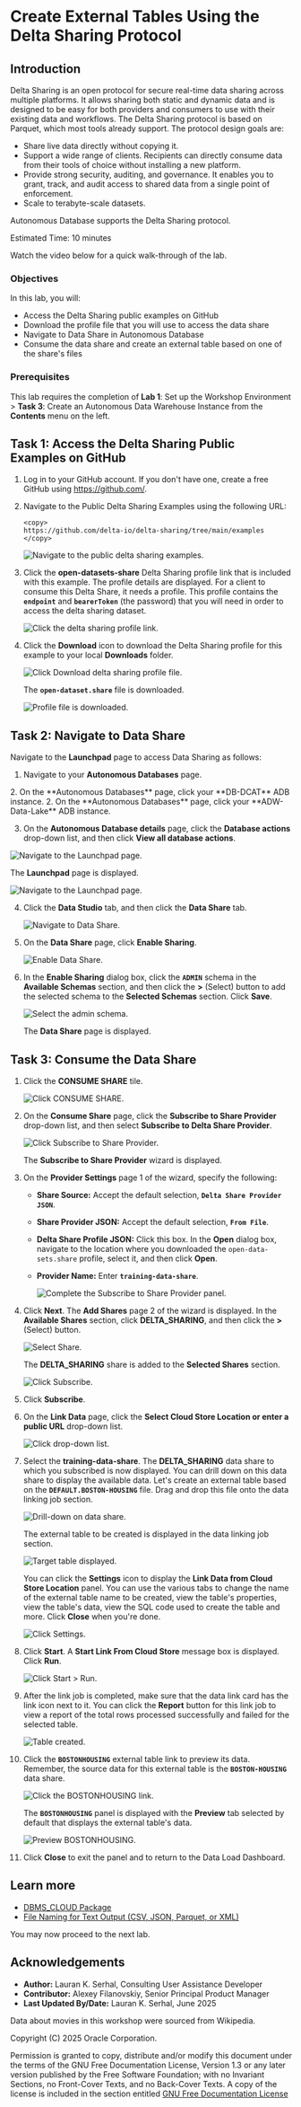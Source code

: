 # Create External Tables Using the Delta Sharing Protocol

## Introduction

Delta Sharing is an open protocol for secure real-time data sharing across multiple platforms. It allows sharing both static and dynamic data and is designed to be easy for both providers and consumers to use with their existing data and workflows. The Delta Sharing protocol is based on Parquet, which most tools already support. The protocol design goals are:

* Share live data directly without copying it.
* Support a wide range of clients. Recipients can directly consume data from their tools of choice without installing a new platform.
* Provide strong security, auditing, and governance. It enables you to grant, track, and audit access to shared data from a single point of enforcement.
* Scale to terabyte-scale datasets.

Autonomous Database supports the Delta Sharing protocol.

Estimated Time: 10 minutes

Watch the video below for a quick walk-through of the lab.
[](youtube:YH7pPGEaxNI)

### Objectives

In this lab, you will:

* Access the Delta Sharing public examples on GitHub
* Download the profile file that you will use to access the data share
* Navigate to Data Share in Autonomous Database
* Consume the data share and create an external table based on one of the share's files

### Prerequisites

This lab requires the completion of **Lab 1**: Set up the Workshop Environment > **Task 3**: Create an Autonomous Data Warehouse Instance from the **Contents** menu on the left.

## Task 1: Access the Delta Sharing Public Examples on GitHub

1. Log in to your GitHub account. If you don't have one, create a free GitHub using https://github.com/.

2. Navigate to the Public Delta Sharing Examples using the following URL:

    ```
    <copy>
    https://github.com/delta-io/delta-sharing/tree/main/examples
    </copy>
    ```

    ![Navigate to the public delta sharing examples.](./images/github-public-examples.png " ")

3. Click the **open-datasets-share** Delta Sharing profile link that is included with this example. The profile details are displayed. For a client to consume this Delta Share, it needs a profile. This profile contains the **`endpoint`** and **`bearerToken`** (the password) that you will need in order to access the delta sharing dataset.

    ![Click the delta sharing profile link.](./images/share-profile.png " ")

4. Click the **Download** icon to download the Delta Sharing profile for this example to your local **Downloads** folder.

    ![Click Download delta sharing profile file.](./images/download-share-profile.png " ")

    The **`open-dataset.share`** file is downloaded.

    ![Profile file is downloaded.](./images/file-downloaded.png " ")

## Task 2: Navigate to Data Share

Navigate to the **Launchpad** page to access Data Sharing as follows:

1. Navigate to your **Autonomous Databases** page.

<if type="livelabs">
2. On the **Autonomous Databases** page, click your **DB-DCAT** ADB instance.
</if>

<if type="freetier">
2. On the **Autonomous Databases** page, click your **ADW-Data-Lake** ADB instance.
</if>

3. On the **Autonomous Database details** page, click the **Database actions** drop-down list, and then click **View all database actions**.

  ![Navigate to the Launchpad page.](./images/navigate-launchpad.png " ")

  The **Launchpad** page is displayed.

  ![Navigate to the Launchpad page.](./images/launchpad.png " ")

4. Click the **Data Studio** tab, and then click the **Data Share** tab.

    ![Navigate to Data Share.](./images/navigate-data-share.png " ")

5. On the **Data Share** page, click **Enable Sharing**.

    ![Enable Data Share.](./images/enable-sharing.png " ")

6. In the **Enable Sharing** dialog box, click the **`ADMIN`** schema in the **Available Schemas** section, and then click the **>** (Select) button to add the selected schema to the **Selected Schemas** section. Click **Save**.

    ![Select the admin schema.](./images/select-admin-schema.png " ")

    The **Data Share** page is displayed.

## Task 3: Consume the Data Share

1. Click the **CONSUME SHARE** tile.

    ![Click CONSUME SHARE.](./images/click-consume-share.png " ")

2. On the **Consume Share** page, click the **Subscribe to Share Provider** drop-down list, and then select **Subscribe to Delta Share Provider**.

    ![Click Subscribe to Share Provider.](./images/click-subscribe-share-provider.png " ")

    The **Subscribe to Share Provider** wizard is displayed.

3. On the **Provider Settings** page 1 of the wizard, specify the following:

    * **Share Source:** Accept the default selection, **`Delta Share Provider JSON`**.
    * **Share Provider JSON:** Accept the default selection, **`From File`**.
    * **Delta Share Profile JSON:** Click this box. In the **Open** dialog box, navigate to the location where you downloaded the `open-data-sets.share` profile, select it, and then click **Open**.
    * **Provider Name:** Enter **`training-data-share`**.

      ![Complete the Subscribe to Share Provider panel.](./images/complete-subscribe-share-provider.png " ")

4. Click **Next**. The **Add Shares** page 2 of the wizard is displayed. In the **Available Shares** section, click **DELTA_SHARING**, and then click the **>** (Select) button.

    ![Select Share.](./images/select-share.png " ")

    The **DELTA_SHARING** share is added to the **Selected Shares** section.

    ![Click Subscribe.](./images/click-subscribe.png " ")

5. Click **Subscribe**.

6. On the **Link Data** page, click the **Select Cloud Store Location or enter a public URL** drop-down list.

    ![Click drop-down list.](./images/click-location.png " ")

7. Select the **training-data-share**. The **DELTA_SHARING** data share to which you subscribed is now displayed. You can drill down on this data share to display the available data. Let's create an external table based on the **`DEFAULT.BOSTON-HOUSING`** file. Drag and drop this file onto the data linking job section.

    ![Drill-down on data share.](./images/drill-down-data-share.png " ")

    The external table to be created is displayed in the data linking job section.

    ![Target table displayed.](./images/target-table.png " ")

    You can click the **Settings** icon to display the **Link Data from Cloud Store Location** panel. You can use the various tabs to change the name of the external table name to be created, view the table's properties, view the table's data, view the SQL code used to create the table and more. Click **Close** when you're done.

    ![Click Settings.](./images/click-settings.png " ")

8. Click **Start**. A **Start Link From Cloud Store** message box is displayed. Click **Run**.

    ![Click Start > Run.](./images/click-start-run.png " ")

9. After the link job is completed, make sure that the data link card has the link icon next to it. You can click the **Report** button for this link job to view a report of the total rows processed successfully and failed for the selected table.

    ![Table created.](./images/table-created.png " ")

10. Click the **`BOSTONHOUSING`** external table link to preview its data. Remember, the source data for this external table is the **`BOSTON-HOUSING`** data share.

    ![Click the BOSTONHOUSING link.](images/click-bostonhousing.png)

    The **`BOSTONHOUSING`** panel is displayed with the **Preview** tab selected by default that displays the external table's data.

    ![Preview BOSTONHOUSING.](images/bostonhousing-preview.png)

11. Click **Close** to exit the panel and to return to the Data Load Dashboard.

<!-- Old tasks

Task 3: Create a Database Credential and List the Available Schemas and Tables

Create a new database credential that you will use in this task as follows:

1. Use the **`CREATE_CREDENTIAL`** procedure in the **`DBMS_CLOUD`** PL/SQL package to create and store the cloud service credentials in the Autonomous Database. For additional information, see the [CREATE_CREDENTIAL procedure](https://docs.oracle.com/en/cloud/paas/autonomous-database/adbsa/dbms-cloud-subprograms.html#GUID-742FC365-AA09-48A8-922C-1987795CF36A) documentation. Copy and paste the following code into your SQL Worksheet. You can substitute the `credential_name` with your own value. Click the **Run Script** icon in the Worksheet toolbar.

    >**Note:** It is a requirement to use **`bearer_token`** as the **`username`**.

    ```
    <copy>
    BEGIN
        dbms_cloud.create_credential(
        credential_name=>'PUBLIC_DELTA',
        username => 'bearer_token',
        password => 'faaie590d541265bcab1f2de9813274bf233');
    end;
    </copy>
    ```

    ![Create database credential.](./images/create-database-credential.png " ")

2. To identify the available schemas and tables in this Delta Sharing example, copy and paste the following code into your SQL worksheet, and then click the **Run Script** icon in the Worksheet toolbar.

     ```
    <copy>
    SELECT SHARE_NAME, SCHEMA_NAME, TABLE_NAME
    FROM
    dbms_share.discover_available_tables(
    endpoint=>'https://sharing.delta.io/delta-sharing/',
    credential_name=>'PUBLIC_DELTA');
    </copy>
    ```

     ![Query the available schemas and tables in the Delta Share.](./images/schemas-tables-displayed.png " ")

     In the next task, you will access one of the data share tables, **`BOSTON-HOUSING`**, using the Data Sharing tool.

Task 5: Create an External Table Based on a Table in the Delta Share

Navigate the **Database Actions | Launchpad** page.

1. Go back to the **Autonomous Database | Oracle Cloud Infrastructure** browser tab. On your **Autonomous Databases** page, click your **ADW-Data-Lake** Autonomous Database instance.

2. On the **ADW-Data-Lake** page, click the **Database actions** drop-down list, and then click **View all database actions**.

Task 4: Create a Parquet External Table Based on a Table in the Delta Share

Create an external table and load it with data from the **`boston-housing`** table in the Delta Public share. Use the **`EXTERNAL_TABLE`** procedure in the **`DBMS_CLOUD`** package to create and populate the external table.

1. Copy and paste the following code into your SQL Worksheet, and then click the **Run Script** icon in the Worksheet toolbar.

    ```
    <copy>
    DECLARE
  l_TABLE_NAME        DBMS_QUOTED_ID := '"BOSTONHOUSING"';
  l_CREDENTIAL_NAME   DBMS_QUOTED_ID := '"PUBLIC_DELTA"';
  l_FILE_URI_LIST     CLOB :=
    q'[https://sharing.delta.io/delta-sharing/#DELTA_SHARING.DEFAULT.BOSTON-HOUSING]';
  l_COLUMN_LIST       CLOB :=
    q'[
     "ID"       NUMBER
    ,"crim"     BINARY_DOUBLE
    ,"zn"       BINARY_DOUBLE
    ,"indus"    BINARY_DOUBLE
    ,"chas"     NUMBER
    ,"nox"      BINARY_DOUBLE
    ,"rm"       BINARY_DOUBLE
    ,"age"      BINARY_DOUBLE
    ,"dis"      BINARY_DOUBLE
    ,"rad"      NUMBER
    ,"tax"      NUMBER
    ,"ptratio"  BINARY_DOUBLE
    ,"black"    BINARY_DOUBLE
    ,"lstat"    BINARY_DOUBLE
    ,"medv"     BINARY_DOUBLE]';
  l_FIELD_LIST        CLOB := null;
  l_FORMAT            CLOB :=
    '{
       "type" : "parquet",
       "access_protocol" : "delta_sharing"
     }';
BEGIN
  DBMS_CLOUD.CREATE_EXTERNAL_TABLE
  ( TABLE_NAME        => l_TABLE_NAME
   ,CREDENTIAL_NAME   => l_CREDENTIAL_NAME
   ,FILE_URI_LIST     => l_FILE_URI_LIST
   ,COLUMN_LIST       => l_COLUMN_LIST
   ,FIELD_LIST        => l_FIELD_LIST
   ,FORMAT            => l_FORMAT
  );
END;
/
    </copy>
    ```
The PL/SQL block is executed successfully and the new **`BOSTONHOUSING`** external table is created and populated.

  ![Create external table.](./images/create-external-table.png " ")

2. Query the **`BOSTONHOUSING`** external table. Copy and paste the following code into your SQL Worksheet, and then click the **Run Script** icon in the Worksheet toolbar.

    ```
    <copy>
    select *
    from BOSTONHOUSING;
    </copy>
    ```

    ![Query external table.](./images/query-external-table.png " ")

-->

## Learn more

* [DBMS_CLOUD Package](https://docs.oracle.com/en/cloud/paas/autonomous-database/adbsa/dbms-cloud-package.html#GUID-CE359BEA-51EA-4DE2-88DB-F21A9FC10721)
* [File Naming for Text Output (CSV, JSON, Parquet, or XML)](https://docs.oracle.com/en/cloud/paas/autonomous-database/adbsa/export-data-file-namingl.html#GUID-1A52F59C-2797-48A5-A058-950318DBE9AF)

You may now proceed to the next lab.

## Acknowledgements

* **Author:** Lauran K. Serhal, Consulting User Assistance Developer
* **Contributor:** Alexey Filanovskiy, Senior Principal Product Manager
* **Last Updated By/Date:** Lauran K. Serhal, June 2025

Data about movies in this workshop were sourced from Wikipedia.

Copyright (C) 2025 Oracle Corporation.

Permission is granted to copy, distribute and/or modify this document
under the terms of the GNU Free Documentation License, Version 1.3
or any later version published by the Free Software Foundation;
with no Invariant Sections, no Front-Cover Texts, and no Back-Cover Texts.
A copy of the license is included in the section entitled [GNU Free Documentation License](files/https://oracle-livelabs.github.io/adb/shared/adb-15-minutes/introduction/files/gnu-free-documentation-license.txt)